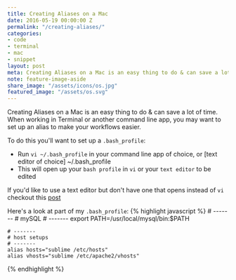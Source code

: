 ```yaml
---
title: Creating Aliases on a Mac
date: 2016-05-19 00:00:00 Z
permalink: "/creating-aliases/"
categories:
- code
- terminal
- mac
- snippet
layout: post
meta: Creating Aliases on a Mac is an easy thing to do & can save a lot of time
note: feature-image-aside
share_image: "/assets/icons/os.jpg"
featured_image: "/assets/os.svg"
---
```


Creating Aliases on a Mac is an easy thing to do & can save a lot of time. When working in Terminal or another command line app, you may want to set up an alias to make your workflows easier.

To do this you'll want to set up a `.bash_profile`:

- Run `vi ~/.bash_profile` in your command line app of choice, or [text editor of choice] ~/.bash_profile
- This will open up your `bash profile` in `vi` or your `text editor` to be edited

If you'd like to use a text editor but don't have one that opens instead of `vi` checkout this [post](//help.github.com/articles/associating-text-editors-with-git/)

Here's a look at part of my `.bash_profile`:
{% highlight javascript %}
	# -------
	# mySQL
	# -------
	export PATH=/usr/local/mysql/bin:$PATH

	# -------
	# host setups
	# -------
	alias hosts="sublime /etc/hosts"
	alias vhosts="sublime /etc/apache2/vhosts"
{% endhighlight %}